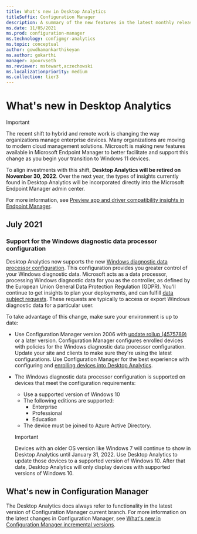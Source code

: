 ```yaml
---
title: What's new in Desktop Analytics
titleSuffix: Configuration Manager
description: A summary of the new features in the latest monthly release of the Desktop Analytics cloud service.
ms.date: 11/05/2021
ms.prod: configuration-manager
ms.technology: configmgr-analytics
ms.topic: conceptual
author: gowdhamankarthikeyan
ms.author: gokarthi
manager: apoorvseth
ms.reviewer: mstewart,aczechowski
ms.localizationpriority: medium
ms.collection: tier3
---
```


# What's new in Desktop Analytics

> [!IMPORTANT]
> The recent shift to hybrid and remote work is changing the way organizations manage enterprise devices. Many organizations are moving to modern cloud management solutions. Microsoft is making new features available in Microsoft Endpoint Manager to better facilitate and support this change as you begin your transition to Windows 11 devices.
>
> To align investments with this shift, **Desktop Analytics will be retired on November 30, 2022**. Over the next year, the types of insights currently found in Desktop Analytics will be incorporated directly into the Microsoft Endpoint Manager admin center.<!-- 10946169 -->
>
> For more information, see [Preview app and driver compatibility insights in Endpoint Manager](https://techcommunity.microsoft.com/t5/windows-it-pro-blog/preview-app-and-driver-compatibility-insights-in-endpoint/ba-p/3482136).

## July 2021

### Support for the Windows diagnostic data processor configuration

<!-- 10220671 -->

Desktop Analytics now supports the new [Windows diagnostic data processor configuration](/windows/privacy/changes-to-windows-diagnostic-data-collection#new-windows-diagnostic-data-processor-configuration). This configuration provides you greater control of your Windows diagnostic data. Microsoft acts as a data processor, processing Windows diagnostic data for you as the controller, as defined by the European Union General Data Protection Regulation (GDPR). You'll continue to get insights to plan your deployments, and can fulfill [data subject requests](/windows/privacy/windows-10-and-privacy-compliance#3-the-process-for-exercising-data-subject-rights). These requests are typically to access or export Windows diagnostic data for a particular user.

To take advantage of this change, make sure your environment is up to date:

- Use Configuration Manager version 2006 with [update rollup (4575789)](https://support.microsoft.com/topic/revised-update-rollup-for-microsoft-endpoint-configuration-manager-current-branch-version-2006-5861b9ee-9257-a15c-723e-c60110ce0c85) or a later version. Configuration Manager configures enrolled devices with policies for the Windows diagnostic data processor configuration. Update your site and clients to make sure they're using the latest configurations. Use Configuration Manager for the best experience with configuring and [enrolling devices into Desktop Analytics](enroll-devices.md#device-enrollment).

- The Windows diagnostic data processor configuration is supported on devices that meet the configuration requirements:
  - Use a supported version of Windows 10
  - The following editions are supported:
    - Enterprise
    - Professional
    - Education
  - The device must be joined to Azure Active Directory.

  > [!IMPORTANT]
  > Devices with an older OS version like Windows 7 will continue to show in Desktop Analytics until January 31, 2022. Use Desktop Analytics to update those devices to a supported version of Windows 10. After that date, Desktop Analytics will only display devices with supported versions of Windows 10.

## What's new in Configuration Manager

The Desktop Analytics docs always refer to functionality in the latest version of Configuration Manager current branch. For more information on the latest changes in Configuration Manager, see [What's new in Configuration Manager incremental versions](../core/plan-design/changes/whats-new-incremental-versions.md).
